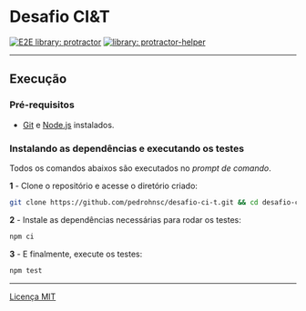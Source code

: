 # Desafio CI&T
[![E2E library: protractor](https://img.shields.io/badge/e2e%20library-protractor-blue)](https://www.npmjs.com/package/protractor)
[![library: protractor-helper](https://img.shields.io/badge/library-protractor--helper-blue.svg)](https://www.npmjs.com/package/protractor-helper)

---

## Execução

### Pré-requisitos

- [Git](https://git-scm.com/download/) e [Node.js](https://nodejs.org/en/download/) instalados.

### Instalando as dependências e executando os testes

Todos os comandos abaixos são executados no _prompt de comando_.

**1** - Clone o repositório e acesse o diretório criado:

```sh
git clone https://github.com/pedrohnsc/desafio-ci-t.git && cd desafio-ci-t
```

**2** - Instale as dependências necessárias para rodar os testes:

```sh
npm ci
```

**3** - E finalmente, execute os testes:

```sh
npm test
```
---
[Licença MIT](/LICENSE)